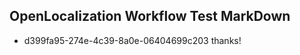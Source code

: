 ## OpenLocalization Workflow Test MarkDown
* d399fa95-274e-4c39-8a0e-06404699c203 thanks!

<!--HONumber=Jul16_HO2-->


